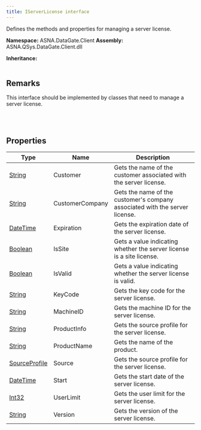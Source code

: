 ```yaml
---
title: IServerLicense interface
---
```


Defines the methods and properties for managing a server license.

**Namespace:** ASNA.DataGate.Client
**Assembly:** ASNA.QSys.DataGate.Client.dll

**Inheritance:** 
<br>
<br>

## Remarks
This interface should be implemented by classes that need to manage a server license.

<br>
<br>

## Properties

| Type | Name | Description
| --- | --- | --- 
| [String](https://learn.microsoft.com/en-us/dotnet/api/system.string?view=net-8.0) | Customer | Gets the name of the customer associated with the server license. |
| [String](https://learn.microsoft.com/en-us/dotnet/api/system.string?view=net-8.0) | CustomerCompany | Gets the name of the customer's company associated with the server license. |
| [DateTime](https://docs.microsoft.com/en-us/dotnet/api/system.datetime) | Expiration | Gets the expiration date of the server license. |
| [Boolean](https://docs.microsoft.com/en-us/dotnet/api/system.boolean) | IsSite | Gets a value indicating whether the server license is a site license. |
| [Boolean](https://docs.microsoft.com/en-us/dotnet/api/system.boolean) | IsValid | Gets a value indicating whether the server license is valid. |
| [String](https://learn.microsoft.com/en-us/dotnet/api/system.string?view=net-8.0) | KeyCode | Gets the key code for the server license. |
| [String](https://learn.microsoft.com/en-us/dotnet/api/system.string?view=net-8.0) | MachineID | Gets the machine ID for the server license. |
| [String](https://learn.microsoft.com/en-us/dotnet/api/system.string?view=net-8.0) | ProductInfo | Gets the source profile for the server license. |
| [String](https://learn.microsoft.com/en-us/dotnet/api/system.string?view=net-8.0) | ProductName | Gets the name of the product. |
| [SourceProfile](/reference/datagate/datagate-providers/source-profile.html) | Source | Gets the source profile for the server license. |
| [DateTime](https://docs.microsoft.com/en-us/dotnet/api/system.datetime) | Start | Gets the start date of the server license. |
| [Int32](https://learn.microsoft.com/en-us/dotnet/csharp/language-reference/builtin-types/integral-numeric-types) | UserLimit | Gets the user limit for the server license. |
| [String](https://learn.microsoft.com/en-us/dotnet/api/system.string?view=net-8.0) | Version | Gets the version of the server license. |
